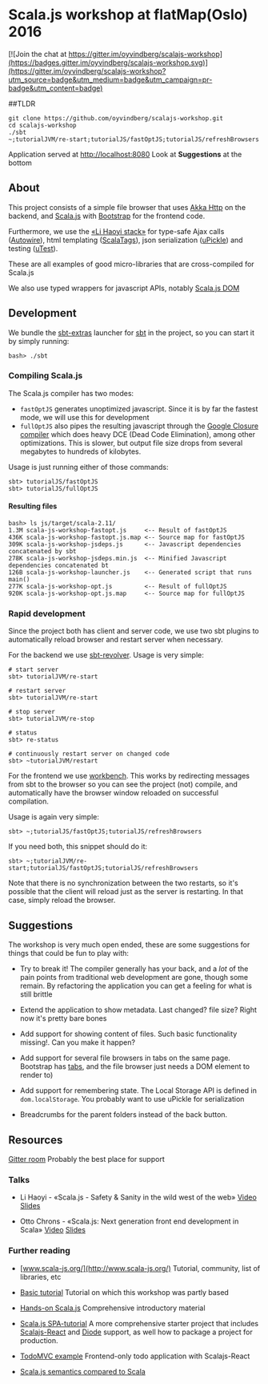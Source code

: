 # Scala.js workshop at flatMap(Oslo) 2016

[![Join the chat at https://gitter.im/oyvindberg/scalajs-workshop](https://badges.gitter.im/oyvindberg/scalajs-workshop.svg)](https://gitter.im/oyvindberg/scalajs-workshop?utm_source=badge&utm_medium=badge&utm_campaign=pr-badge&utm_content=badge)

##TLDR
```
git clone https://github.com/oyvindberg/scalajs-workshop.git
cd scalajs-workshop
./sbt
~;tutorialJVM/re-start;tutorialJS/fastOptJS;tutorialJS/refreshBrowsers
```
Application served at [http://localhost:8080](http://localhost:8080)
Look at **Suggestions** at the bottom

## About
This project consists of a simple file browser that uses
 [Akka Http](http://doc.akka.io/docs/akka/2.4.4/scala/http/)
 on the backend, and
 [Scala.js](https://www.scala-js.org/)
 with [Bootstrap](https://getbootstrap.com) for the frontend code.

Furthermore, we use the [«Li Haoyi stack»](https://github.com/lihaoyi) for
 type-safe Ajax calls ([Autowire](https://github.com/lihaoyi/autowire)),
 html templating ([ScalaTags](https://github.com/lihaoyi/scalatags)),
 json serialization ([uPickle](https://github.com/lihaoyi/upickle-pprint))
 and testing ([uTest](https://github.com/lihaoyi/utest)).

 These are all examples of good micro-libraries that are cross-compiled for Scala.js

We also use typed wrappers for javascript APIs, notably
[Scala.js DOM](http://scala-js.github.io/scala-js-dom/)


## Development

We bundle the [sbt-extras](https://github.com/paulp/sbt-extras)
launcher for [sbt](https://github.com/sbt/sbt/) in the project,
so you can start it by simply running:

```
bash> ./sbt
```

### Compiling Scala.js

The Scala.js compiler has two modes:

- `fastOptJS` generates unoptimized javascript.
 Since it is by far the fastest mode, we will use this for development
- `fullOptJS` also pipes the resulting javascript through the
[Google Closure compiler](https://developers.google.com/closure/compiler/)
 which does heavy DCE (Dead Code Elimination), among other optimizations.
This is slower, but output file size drops from several megabytes to hundreds of kilobytes.

Usage is just running either of those commands:
```
sbt> tutorialJS/fastOptJS
sbt> tutorialJS/fullOptJS
```

#### Resulting files
```
bash> ls js/target/scala-2.11/
1.3M scala-js-workshop-fastopt.js     <-- Result of fastOptJS
436K scala-js-workshop-fastopt.js.map <-- Source map for fastOptJS
309K scala-js-workshop-jsdeps.js      <-- Javascript dependencies concatenated by sbt
278K scala-js-workshop-jsdeps.min.js  <-- Minified Javascript dependencies concatenated bt
126B scala-js-workshop-launcher.js    <-- Generated script that runs main()
277K scala-js-workshop-opt.js         <-- Result of fullOptJS
920K scala-js-workshop-opt.js.map     <-- Source map for fullOptJS
```

### Rapid development
Since the project both has client and server code, we use two sbt plugins to
automatically reload browser and restart server when necessary.

For the backend we use [sbt-revolver](https://github.com/spray/sbt-revolver).
Usage is very simple:
```
# start server
sbt> tutorialJVM/re-start

# restart server
sbt> tutorialJVM/re-start

# stop server
sbt> tutorialJVM/re-stop

# status
sbt> re-status

# continuously restart server on changed code
sbt> ~tutorialJVM/restart
```

For the frontend we use [workbench](https://github.com/oyvindberg/workbench).
This works by redirecting messages from sbt to the browser so you can see the project
(not) compile, and automatically have the browser window reloaded on successful compilation.

Usage is again very simple:
```
sbt> ~;tutorialJS/fastOptJS;tutorialJS/refreshBrowsers
```

If you need both, this snippet should do it:
```
sbt> ~;tutorialJVM/re-start;tutorialJS/fastOptJS;tutorialJS/refreshBrowsers
```
Note that there is no synchronization between the two restarts, so
 it's possible that the client will reload just as the server is restarting.
In that case, simply reload the browser.

## Suggestions

The workshop is very much open ended,
these are some suggestions for things that could be fun to play with:

- Try to break it!
 The compiler generally has your back, and a *lot*
 of the pain points from traditional web development are gone,
 though some remain. By refactoring the application you
 can get a feeling for what is still brittle

- Extend the application to show metadata.
 Last changed? file size? Right now it's pretty bare bones

- Add support for showing content of files.
 Such basic functionality missing!. Can you make it happen?

- Add support for several file browsers in tabs on the same page.
 Bootstrap has [tabs](http://getbootstrap.com/components/#nav),
 and the file browser just needs a DOM element to render to)

- Add support for remembering state.
 The Local Storage API is defined in `dom.localStorage`.
 You probably want to use uPickle for serialization

- Breadcrumbs for the parent folders instead of the back button.
## Resources

[Gitter room](https://gitter.im/scala-js/scala-js)
Probably the best place for support

### Talks
- Li Haoyi - «Scala.js - Safety & Sanity in the wild west of the web»
[Video](https://vimeo.com/124702603)
[Slides](http://www.lihaoyi.com/post/slides/PhillyETE-Scala.js.pdf)

- Otto Chrons - «Scala.js: Next generation front end development in Scala»
[Video](https://www.youtube.com/watch?v=n1GgVWOThhY)
[Slides](http://www.slideshare.net/OttoChrons/scalajs-next-generation-front-end-development-in-scala)

### Further reading

- [www.scala-js.org/](http://www.scala-js.org/)
Tutorial, community, list of libraries, etc

- [Basic tutorial](http://www.scala-js.org/tutorial/basic/)
Tutorial on which this workshop was partly based

- [Hands-on Scala.js](www.lihaoyi.com/hands-on-scala-js/)
Comprehensive introductory material

- [Scala.js SPA-tutorial](https://github.com/ochrons/scalajs-spa-tutorial)
A more comprehensive starter project that includes
[Scalajs-React](https://github.com/japgolly/scalajs-react)
and [Diode](https://github.com/ochrons/diode)
support, as well how to package a project for production.

- [TodoMVC example](http://todomvc.com/examples/scalajs-react/)
Frontend-only todo application with Scalajs-React

- [Scala.js semantics compared to Scala](http://www.scala-js.org/doc/semantics.html)